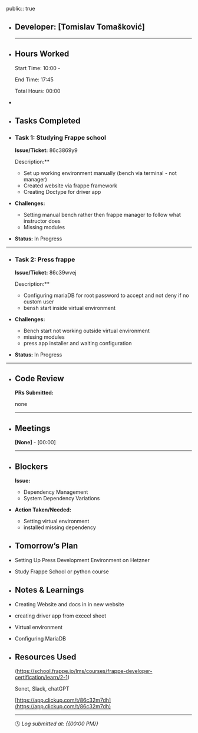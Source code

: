 public:: true

- ## Developer: [Tomislav Tomašković]
  
  ---
- ## Hours Worked
  
  Start Time: 10:00 - 
  
  End Time: 17:45
  
  Total Hours: 00:00
-
- ## Tasks Completed
- ### Task 1:  Studying Frappe school
  
  **Issue/Ticket:** 86c3869y9
  
  Description:**
	- Set up working environment manually (bench via terminal - not manager)
	- Created website via frappe framework
	- Creating Doctype for driver app
- **Challenges:**
	- Setting manual bench rather then frappe manager to follow what instructor does
	- Missing modules
- **Status:**  In Progress
- ---
- ### Task 2:  Press frappe
  
  **Issue/Ticket:** 86c39wvej
  
  Description:**
	- Configuring mariaDB for root password to accept and not deny if no custom user
	- bensh start inside virtual environment
- **Challenges:**
	- Bench start not working outside virtual environment
	- missing modules
	- press app installer and waiting configuration
- **Status:**  In Progress
- ---
- ## Code Review
  
  **PRs Submitted:**
  
  none
  
  ---
- ## Meetings
  
  **[None]** - [00:00]
  
  ---
- ## Blockers
  
  **Issue:**
	- Dependency Management
	- System Dependency Variations
- **Action Taken/Needed:**
	- Setting virtual environment
	- installed missing dependency
- ## Tomorrow’s Plan
- Setting Up Press Development Environment on Hetzner
- Study Frappe School or python course
- ## Notes & Learnings
- Creating Website and docs in in new website
- creating driver app from exceel sheet
- Virtual environment
- Configuring MariaDB
- ## Resources Used
  
  (https://school.frappe.io/lms/courses/frappe-developer-certification/learn/2-1)
  
  Sonet, Slack, chatGPT
  
  [https://app.clickup.com/t/86c32m7dh](https://app.clickup.com/t/86c32m7dh)
  
  ---
  
  🕓 *Log submitted at: {{00:00 PM}}*